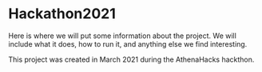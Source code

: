 # Hackathon2021

Here is where we will put some information about the project. We will include what it does, how to run it, and anything else we find interesting.

This project was created in March 2021 during the AthenaHacks hackthon.
